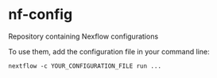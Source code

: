 # nf-config

Repository containing Nexflow configurations

To use them, add the configuration file in your command line:

```
nextflow -c YOUR_CONFIGURATION_FILE run ...
